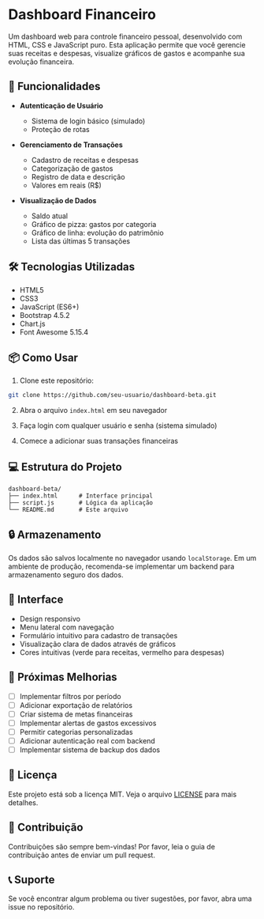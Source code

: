 # Dashboard Financeiro

Um dashboard web para controle financeiro pessoal, desenvolvido com HTML, CSS e JavaScript puro. Esta aplicação permite que você gerencie suas receitas e despesas, visualize gráficos de gastos e acompanhe sua evolução financeira.

## 🚀 Funcionalidades

- **Autenticação de Usuário**
  - Sistema de login básico (simulado)
  - Proteção de rotas

- **Gerenciamento de Transações**
  - Cadastro de receitas e despesas
  - Categorização de gastos
  - Registro de data e descrição
  - Valores em reais (R$)

- **Visualização de Dados**
  - Saldo atual
  - Gráfico de pizza: gastos por categoria
  - Gráfico de linha: evolução do patrimônio
  - Lista das últimas 5 transações

## 🛠️ Tecnologias Utilizadas

- HTML5
- CSS3
- JavaScript (ES6+)
- Bootstrap 4.5.2
- Chart.js
- Font Awesome 5.15.4

## 📦 Como Usar

1. Clone este repositório:
```bash
git clone https://github.com/seu-usuario/dashboard-beta.git
```

2. Abra o arquivo `index.html` em seu navegador

3. Faça login com qualquer usuário e senha (sistema simulado)

4. Comece a adicionar suas transações financeiras

## 💻 Estrutura do Projeto

```
dashboard-beta/
├── index.html      # Interface principal
├── script.js       # Lógica da aplicação
└── README.md       # Este arquivo
```

## 🔒 Armazenamento

Os dados são salvos localmente no navegador usando `localStorage`. Em um ambiente de produção, recomenda-se implementar um backend para armazenamento seguro dos dados.

## 🎨 Interface

- Design responsivo
- Menu lateral com navegação
- Formulário intuitivo para cadastro de transações
- Visualização clara de dados através de gráficos
- Cores intuitivas (verde para receitas, vermelho para despesas)

## 🔄 Próximas Melhorias

- [ ] Implementar filtros por período
- [ ] Adicionar exportação de relatórios
- [ ] Criar sistema de metas financeiras
- [ ] Implementar alertas de gastos excessivos
- [ ] Permitir categorias personalizadas
- [ ] Adicionar autenticação real com backend
- [ ] Implementar sistema de backup dos dados

## 📝 Licença

Este projeto está sob a licença MIT. Veja o arquivo [LICENSE](LICENSE) para mais detalhes.

## 👥 Contribuição

Contribuições são sempre bem-vindas! Por favor, leia o guia de contribuição antes de enviar um pull request.

## 📞 Suporte

Se você encontrar algum problema ou tiver sugestões, por favor, abra uma issue no repositório. 